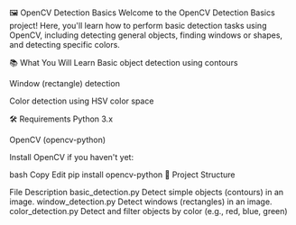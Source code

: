 🖼️ OpenCV Detection Basics
Welcome to the OpenCV Detection Basics project!
Here, you'll learn how to perform basic detection tasks using OpenCV, including detecting general objects, finding windows or shapes, and detecting specific colors.

📚 What You Will Learn
Basic object detection using contours

Window (rectangle) detection

Color detection using HSV color space

🛠️ Requirements
Python 3.x

OpenCV (opencv-python)

Install OpenCV if you haven't yet:

bash
Copy
Edit
pip install opencv-python
📂 Project Structure

File	Description
basic_detection.py	Detect simple objects (contours) in an image.
window_detection.py	Detect windows (rectangles) in an image.
color_detection.py	Detect and filter objects by color (e.g., red, blue, green)